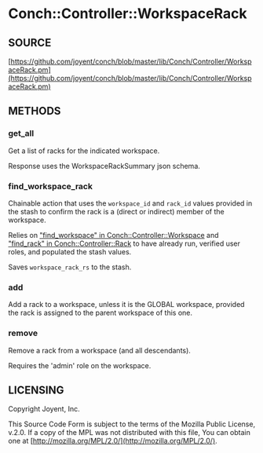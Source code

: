 # Conch::Controller::WorkspaceRack

## SOURCE

[https://github.com/joyent/conch/blob/master/lib/Conch/Controller/WorkspaceRack.pm](https://github.com/joyent/conch/blob/master/lib/Conch/Controller/WorkspaceRack.pm)

## METHODS

### get\_all

Get a list of racks for the indicated workspace.

Response uses the WorkspaceRackSummary json schema.

### find\_workspace\_rack

Chainable action that uses the `workspace_id` and `rack_id` values provided in the stash
to confirm the rack is a (direct or indirect) member of the workspace.

Relies on ["find\_workspace" in Conch::Controller::Workspace](../modules/Conch%3A%3AController%3A%3AWorkspace#find_workspace) and
["find\_rack" in Conch::Controller::Rack](../modules/Conch%3A%3AController%3A%3ARack#find_rack) to have already run, verified user roles, and populated
the stash values.

Saves `workspace_rack_rs` to the stash.

### add

Add a rack to a workspace, unless it is the GLOBAL workspace, provided the rack
is assigned to the parent workspace of this one.

### remove

Remove a rack from a workspace (and all descendants).

Requires the 'admin' role on the workspace.

## LICENSING

Copyright Joyent, Inc.

This Source Code Form is subject to the terms of the Mozilla Public License,
v.2.0. If a copy of the MPL was not distributed with this file, You can obtain
one at [http://mozilla.org/MPL/2.0/](http://mozilla.org/MPL/2.0/).
